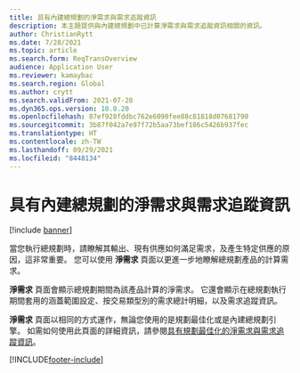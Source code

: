```yaml
---
title: 具有內建總規劃的淨需求與需求追蹤資訊
description: 本主題提供與內建總規劃中已計算淨需求與需求追蹤資訊相關的資訊。
author: ChristianRytt
ms.date: 7/28/2021
ms.topic: article
ms.search.form: ReqTransOverview
audience: Application User
ms.reviewer: kamaybac
ms.search.region: Global
ms.author: crytt
ms.search.validFrom: 2021-07-28
ms.dyn365.ops.version: 10.0.20
ms.openlocfilehash: 87ef928fddbc762e6090fee88c81818d07681790
ms.sourcegitcommit: 3b87f042a7e97f72b5aa73bef186c5426b937fec
ms.translationtype: HT
ms.contentlocale: zh-TW
ms.lasthandoff: 09/29/2021
ms.locfileid: "8448134"
---
```

# <a name="net-requirements-and-pegging-information-with-built-in-master-planning"></a>具有內建總規劃的淨需求與需求追蹤資訊

[!include [banner](../includes/banner.md)]

當您執行總規劃時，請瞭解其輸出、現有供應如何滿足需求，及產生特定供應的原因，這非常重要。 您可以使用 **淨需求** 頁面以更進一步地瞭解總規劃產品的計算需求。

**淨需求** 頁面會顯示總規劃期間為該產品計算的淨需求。 它還會顯示在總規劃執行期間套用的涵蓋範圍設定、按交易類型別的需求總計明細，以及需求追蹤資訊。

**淨需求** 頁面以相同的方式運作，無論您使用的是規劃最佳化或是內建總規劃引擎。 如需如何使用此頁面的詳細資訊，請參閱[具有規劃最佳化的淨需求與需求追蹤資訊](planning-optimization/net-requirements.md)。

[!INCLUDE[footer-include](../../includes/footer-banner.md)]
